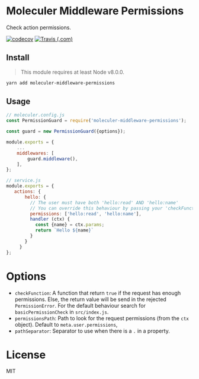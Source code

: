 # Moleculer Middleware Permissions

Check action permissions.

[![codecov](https://codecov.io/gh/Embraser01/moleculer-middleware-permissions/branch/master/graph/badge.svg)](https://codecov.io/gh/Embraser01/moleculer-middleware-permissions)
[![Travis (.com)](https://img.shields.io/travis/com/Embraser01/moleculer-middleware-permissions.svg)](https://github.com/Embraser01/moleculer-middleware-permissions)


## Install

> This module requires at least Node v8.0.0.

```bash
yarn add moleculer-middleware-permissions
```

## Usage

```js
// moleculer.config.js
const PermissionGuard = require('moleculer-middleware-permissions');

const guard = new PermissionGuard({options});

module.exports = {
    ...
    middlewares: [
        guard.middleware(),
    ],
};
```

```js
// service.js
module.exports = {
   actions: {
       hello: {
         // The user must have both 'hello:read' AND 'hello:name'
         // You can override this behaviour by passing your 'checkFunction'
         permissions: ['hello:read', 'hello:name'],
         handler (ctx) {
           const {name} = ctx.params;
           return `Hello ${name}`
         }
       }
     }
};
```

# Options

- `checkFunction`: A function that return `true` if the request has enough permissions.
    Else, the return value will be send in the rejected `PermissionError`.
    For the default behaviour search for `basicPermissionCheck` in `src/index.js`.
- `permissionsPath`: Path to look for the request permissions (from the `ctx` object).
    Default to `meta.user.permissions`,
- `pathSeparator`: Separator to use when there is a `.` in a property.

# License

MIT
